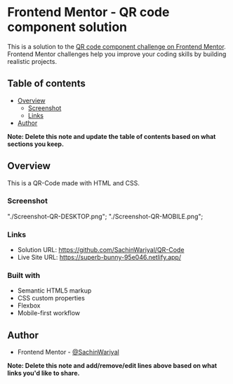 # Frontend Mentor - QR code component solution

This is a solution to the [QR code component challenge on Frontend Mentor](https://www.frontendmentor.io/challenges/qr-code-component-iux_sIO_H). Frontend Mentor challenges help you improve your coding skills by building realistic projects. 

## Table of contents

- [Overview](#overview)
  - [Screenshot](#screenshot)
  - [Links](#links)
- [Author](#author)

**Note: Delete this note and update the table of contents based on what sections you keep.**

## Overview

This is a QR-Code made with HTML and CSS.

### Screenshot

"./Screenshot-QR-DESKTOP.png";
"./Screenshot-QR-MOBILE.png";

### Links

- Solution URL: https://github.com/SachinWariyal/QR-Code
- Live Site URL: https://superb-bunny-95e046.netlify.app/

### Built with

- Semantic HTML5 markup
- CSS custom properties
- Flexbox
- Mobile-first workflow

## Author

- Frontend Mentor - [@SachinWariyal](https://www.frontendmentor.io/profile/SachinWariyal)

**Note: Delete this note and add/remove/edit lines above based on what links you'd like to share.**

